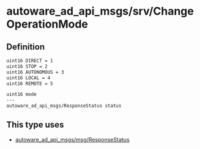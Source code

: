# autoware_ad_api_msgs/srv/ChangeOperationMode

## Definition

```txt
uint16 DIRECT = 1
uint16 STOP = 2
uint16 AUTONOMOUS = 3
uint16 LOCAL = 4
uint16 REMOTE = 5

uint16 mode
---
autoware_ad_api_msgs/ResponseStatus status
```

## This type uses

- [autoware_ad_api_msgs/msg/ResponseStatus](../../autoware_ad_api_msgs/msg/response_status.md)
